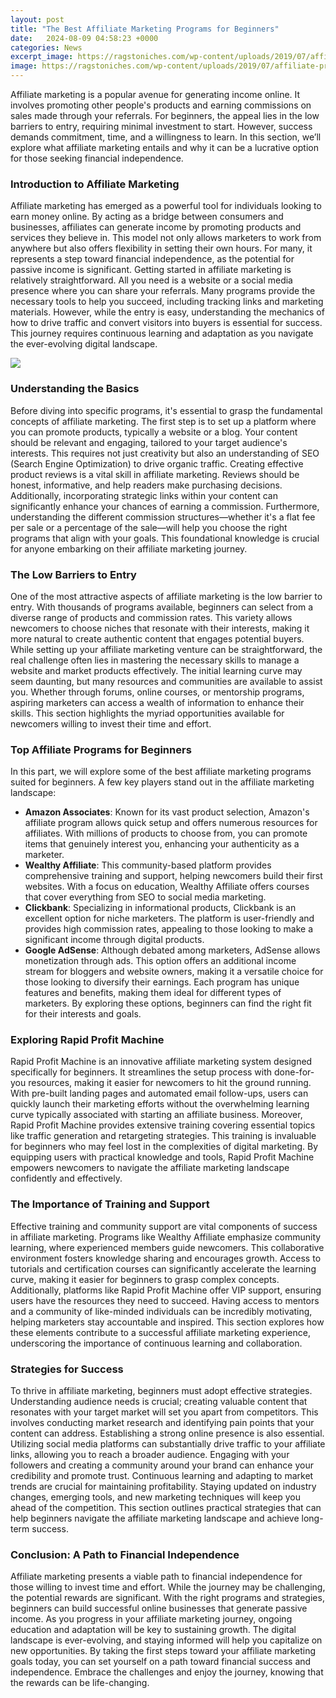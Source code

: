 ```yaml
---
layout: post
title: "The Best Affiliate Marketing Programs for Beginners"
date:   2024-08-09 04:58:23 +0000
categories: News
excerpt_image: https://ragstoniches.com/wp-content/uploads/2019/07/affiliate-programs-for-beginners-683x1024.jpg
image: https://ragstoniches.com/wp-content/uploads/2019/07/affiliate-programs-for-beginners-683x1024.jpg
---
```


Affiliate marketing is a popular avenue for generating income online. It involves promoting other people's products and earning commissions on sales made through your referrals. For beginners, the appeal lies in the low barriers to entry, requiring minimal investment to start. However, success demands commitment, time, and a willingness to learn. In this section, we’ll explore what affiliate marketing entails and why it can be a lucrative option for those seeking financial independence.
### Introduction to Affiliate Marketing
Affiliate marketing has emerged as a powerful tool for individuals looking to earn money online. By acting as a bridge between consumers and businesses, affiliates can generate income by promoting products and services they believe in. This model not only allows marketers to work from anywhere but also offers flexibility in setting their own hours. For many, it represents a step toward financial independence, as the potential for passive income is significant.
Getting started in affiliate marketing is relatively straightforward. All you need is a website or a social media presence where you can share your referrals. Many programs provide the necessary tools to help you succeed, including tracking links and marketing materials. However, while the entry is easy, understanding the mechanics of how to drive traffic and convert visitors into buyers is essential for success. This journey requires continuous learning and adaptation as you navigate the ever-evolving digital landscape.

![](https://ragstoniches.com/wp-content/uploads/2019/07/affiliate-programs-for-beginners-683x1024.jpg)
### Understanding the Basics
Before diving into specific programs, it's essential to grasp the fundamental concepts of affiliate marketing. The first step is to set up a platform where you can promote products, typically a website or a blog. Your content should be relevant and engaging, tailored to your target audience's interests. This requires not just creativity but also an understanding of SEO (Search Engine Optimization) to drive organic traffic.
Creating effective product reviews is a vital skill in affiliate marketing. Reviews should be honest, informative, and help readers make purchasing decisions. Additionally, incorporating strategic links within your content can significantly enhance your chances of earning a commission. Furthermore, understanding the different commission structures—whether it's a flat fee per sale or a percentage of the sale—will help you choose the right programs that align with your goals. This foundational knowledge is crucial for anyone embarking on their affiliate marketing journey.
### The Low Barriers to Entry
One of the most attractive aspects of affiliate marketing is the low barrier to entry. With thousands of programs available, beginners can select from a diverse range of products and commission rates. This variety allows newcomers to choose niches that resonate with their interests, making it more natural to create authentic content that engages potential buyers. 
While setting up your affiliate marketing venture can be straightforward, the real challenge often lies in mastering the necessary skills to manage a website and market products effectively. The initial learning curve may seem daunting, but many resources and communities are available to assist you. Whether through forums, online courses, or mentorship programs, aspiring marketers can access a wealth of information to enhance their skills. This section highlights the myriad opportunities available for newcomers willing to invest their time and effort.
### Top Affiliate Programs for Beginners
In this part, we will explore some of the best affiliate marketing programs suited for beginners. A few key players stand out in the affiliate marketing landscape:
- **Amazon Associates**: Known for its vast product selection, Amazon's affiliate program allows quick setup and offers numerous resources for affiliates. With millions of products to choose from, you can promote items that genuinely interest you, enhancing your authenticity as a marketer.
- **Wealthy Affiliate**: This community-based platform provides comprehensive training and support, helping newcomers build their first websites. With a focus on education, Wealthy Affiliate offers courses that cover everything from SEO to social media marketing.
- **Clickbank**: Specializing in informational products, Clickbank is an excellent option for niche marketers. The platform is user-friendly and provides high commission rates, appealing to those looking to make a significant income through digital products.
- **Google AdSense**: Although debated among marketers, AdSense allows monetization through ads. This option offers an additional income stream for bloggers and website owners, making it a versatile choice for those looking to diversify their earnings.
Each program has unique features and benefits, making them ideal for different types of marketers. By exploring these options, beginners can find the right fit for their interests and goals.
### Exploring Rapid Profit Machine
Rapid Profit Machine is an innovative affiliate marketing system designed specifically for beginners. It streamlines the setup process with done-for-you resources, making it easier for newcomers to hit the ground running. With pre-built landing pages and automated email follow-ups, users can quickly launch their marketing efforts without the overwhelming learning curve typically associated with starting an affiliate business.
Moreover, Rapid Profit Machine provides extensive training covering essential topics like traffic generation and retargeting strategies. This training is invaluable for beginners who may feel lost in the complexities of digital marketing. By equipping users with practical knowledge and tools, Rapid Profit Machine empowers newcomers to navigate the affiliate marketing landscape confidently and effectively.
### The Importance of Training and Support
Effective training and community support are vital components of success in affiliate marketing. Programs like Wealthy Affiliate emphasize community learning, where experienced members guide newcomers. This collaborative environment fosters knowledge sharing and encourages growth. Access to tutorials and certification courses can significantly accelerate the learning curve, making it easier for beginners to grasp complex concepts.
Additionally, platforms like Rapid Profit Machine offer VIP support, ensuring users have the resources they need to succeed. Having access to mentors and a community of like-minded individuals can be incredibly motivating, helping marketers stay accountable and inspired. This section explores how these elements contribute to a successful affiliate marketing experience, underscoring the importance of continuous learning and collaboration.
### Strategies for Success
To thrive in affiliate marketing, beginners must adopt effective strategies. Understanding audience needs is crucial; creating valuable content that resonates with your target market will set you apart from competitors. This involves conducting market research and identifying pain points that your content can address.
Establishing a strong online presence is also essential. Utilizing social media platforms can substantially drive traffic to your affiliate links, allowing you to reach a broader audience. Engaging with your followers and creating a community around your brand can enhance your credibility and promote trust.
Continuous learning and adapting to market trends are crucial for maintaining profitability. Staying updated on industry changes, emerging tools, and new marketing techniques will keep you ahead of the competition. This section outlines practical strategies that can help beginners navigate the affiliate marketing landscape and achieve long-term success.
### Conclusion: A Path to Financial Independence
Affiliate marketing presents a viable path to financial independence for those willing to invest time and effort. While the journey may be challenging, the potential rewards are significant. With the right programs and strategies, beginners can build successful online businesses that generate passive income.
As you progress in your affiliate marketing journey, ongoing education and adaptation will be key to sustaining growth. The digital landscape is ever-evolving, and staying informed will help you capitalize on new opportunities. By taking the first steps toward your affiliate marketing goals today, you can set yourself on a path toward financial success and independence. Embrace the challenges and enjoy the journey, knowing that the rewards can be life-changing.